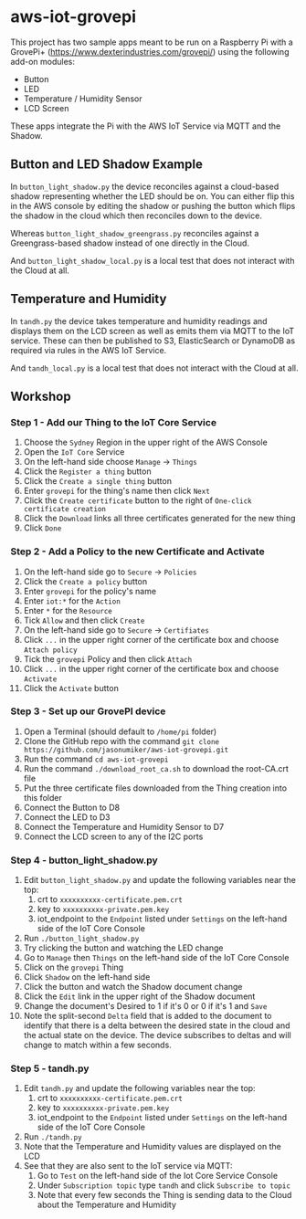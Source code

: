 # aws-iot-grovepi
This project has two sample apps meant to be run on a Raspberry Pi with a GrovePi+ (https://www.dexterindustries.com/grovepi/) using the following add-on modules:
* Button
* LED
* Temperature / Humidity Sensor
* LCD Screen

These apps integrate the Pi with the AWS IoT Service via MQTT and the Shadow.

## Button and LED Shadow Example
In `button_light_shadow.py` the device reconciles against a cloud-based shadow representing whether the LED should be on. You can either flip this in the AWS console by editing the shadow or pushing the button which flips the shadow in the cloud which then reconciles down to the device.

Whereas `button_light_shadow_greengrass.py` reconciles against a Greengrass-based shadow instead of one directly in the Cloud.

And `button_light_shadow_local.py` is a local test that does not interact with the Cloud at all.

## Temperature and Humidity
In `tandh.py` the device takes temperature and humidity readings and displays them on the LCD screen as well as emits them via MQTT to the IoT service. These can then be published to S3, ElasticSearch or DynamoDB as required via rules in the AWS IoT Service.

And `tandh_local.py` is a local test that does not interact with the Cloud at all.

## Workshop

### Step 1 - Add our Thing to the IoT Core Service
1. Choose the `Sydney` Region in the upper right of the AWS Console
1. Open the `IoT Core` Service
1. On the left-hand side choose `Manage` -> `Things`
1. Click the `Register a thing` button
1. Click the `Create a single thing` button
1. Enter `grovepi` for the thing's name then click `Next`
1. Click the `Create certificate` button to the right of `One-click certificate creation`
1. Click the `Download` links all three certificates generated for the new thing
1. Click `Done`

### Step 2 - Add a Policy to the new Certificate and Activate
1. On the left-hand side go to `Secure` -> `Policies`
1. Click the `Create a policy` button
1. Enter `grovepi` for the policy's name
1. Enter `iot:*` for the `Action`
1. Enter `*` for the `Resource`
1. Tick `Allow` and then click `Create`
1. On the left-hand side go to `Secure` -> `Certifiates`
1. Click `...` in the upper right corner of the certificate box and choose `Attach policy`
1. Tick the `grovepi` Policy and then click `Attach`
1. Click `...` in the upper right corner of the certificate box and choose `Activate`
1. Click the `Activate` button

### Step 3 - Set up our GrovePI device
1. Open a Terminal (should default to `/home/pi` folder)
1. Clone the GitHub repo with the command `git clone https://github.com/jasonumiker/aws-iot-grovepi.git`
1. Run the command `cd aws-iot-grovepi`
1. Run the command `./download_root_ca.sh` to download the root-CA.crt file
1. Put the three certificate files downloaded from the Thing creation into this folder
1. Connect the Button to D8
1. Connect the LED to D3
1. Connect the Temperature and Humidity Sensor to D7
1. Connect the LCD screen to any of the I2C ports

### Step 4 - button_light_shadow.py
1. Edit `button_light_shadow.py` and update the following variables near the top:
    1. crt to `xxxxxxxxxx-certificate.pem.crt`
    1. key to `xxxxxxxxxx-private.pem.key`
    1. iot_endpoint to the `Endpoint` listed under `Settings` on the left-hand side of the IoT Core Console
1. Run `./button_light_shadow.py`
1. Try clicking the button and watching the LED change
1. Go to `Manage` then `Things` on the left-hand side of the IoT Core Console
1. Click on the `grovepi` Thing
1. Click `Shadow` on the left-hand side
1. Click the button and watch the Shadow document change
1. Click the `Edit` link in the upper right of the Shadow document
1. Change the document's Desired to 1 if it's 0 or 0 if it's 1 and `Save`
1. Note the split-second `Delta` field that is added to the document to identify that there is a delta between the desired state in the cloud and the actual state on the device. The device subscribes to deltas and will change to match within a few seconds.

### Step 5 - tandh.py
1. Edit `tandh.py` and update the following variables near the top:
    1. crt to `xxxxxxxxxx-certificate.pem.crt`
    1. key to `xxxxxxxxxx-private.pem.key`
    1. iot_endpoint to the `Endpoint` listed under `Settings` on the left-hand side of the IoT Core Console
1. Run `./tandh.py`
1. Note that the Temperature and Humidity values are displayed on the LCD
1. See that they are also sent to the IoT service via MQTT:
    1. Go to `Test` on the left-hand side of the Iot Core Service Console
    1. Under `Subscription topic` type `tandh` and click `Subscribe to topic`
    1. Note that every few seconds the Thing is sending data to the Cloud about the Temperature and Humidity
